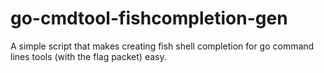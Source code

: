 # go-cmdtool-fishcompletion-gen
A simple script that makes creating fish shell completion for go command lines tools (with the flag packet) easy.
